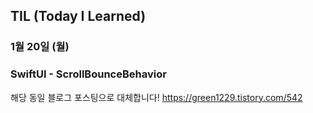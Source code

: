 ## TIL (Today I Learned)

### 1월 20일 (월)    
### SwiftUI - ScrollBounceBehavior
해당 동일 블로그 포스팅으로 대체합니다!
https://green1229.tistory.com/542   
